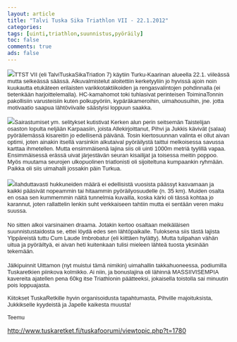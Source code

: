 ```yaml
--- 
layout: article 
title: "Talvi Tuska Sika Triathlon VII - 22.1.2012" 
categories: 
tags: [uinti,triathlon,suunnistus,pyöräily]
toc: false 
comments: true 
ads: false 
--- 
```


<span
style="color: #222222; font-family: arial, sans-serif; font-size: 13px; background-color: rgba(255, 255, 255, 0.917969);">![](/Media/Default/BlogPost/blog/talvi-tuska-sika-triathlon-vii-22.1.2012/P1220692.JPG)TTST
VII (eli TalviTuskaSikaTriatlon 7) käytiin Turku-Kaarinan alueella 22.1.
viileässä mutta selkeässä säässä. Alkuvalmistelut aloitettiin
kerketyyliin jo hyvissä ajoin noin kuukautta etukäteen erilaisten
varikkotaktiikoiden ja rengasvalintojen pohdinnalla (ei tietenkään
harjoittelemalla). HC-kamahomot toki tuhlasivat perinteisen
ToiminaTonnin pakollisiin varusteisiin kuten polkupyöriin,
kypäräkameroihin, uimahousuihin, jne. jotta motivaatio saapua
lähtöviivalle säästyisi loppuun saakka.</span>

<span
style="color: #222222; font-family: arial, sans-serif; font-size: 13px; background-color: rgba(255, 255, 255, 0.917969);"></span><span
style="color: #222222; font-family: arial, sans-serif; font-size: 13px; background-color: rgba(255, 255, 255, 0.917969);">![](/Media/Default/BlogPost/blog/talvi-tuska-sika-triathlon-vii-22.1.2012/P1220688.JPG)Sairastumiset
ym. selitykset kutistivat Kerken alun perin seitsemän Taistelijan
osaston lopulta neljään Karpaasiin, joista Allekirjoittanut, Pihvi ja
Jukkis kävivät (salaa) pyöräilemässä kisareitin jo edellisenä päivänä.
Tosin kiertosuunnan valinta ei ollut aivan optimi, joten ainakin itsellä
varsinkin alkutaival pyöräilystä taittui melkoisessa savussa karttaa
ihmetellen. Mutta ensimmäisenä lajina siis oli uinti 1000m metriä
tyylillä vapaa. Ensimmäisessä erässä uivat järjestävän seuran kisailijat
ja toisessa meitin poppoo. Myös muutama seurojen ulkopuolinen
triatlonisti oli sijoiteltuna kumpaankin ryhmään. Paikka oli siis
uimahalli jossakin päin Turkua.</span>\
\
<span
style="color: #222222; font-family: arial, sans-serif; font-size: 13px; background-color: rgba(255, 255, 255, 0.917969);">![](/Media/Default/BlogPost/blog/talvi-tuska-sika-triathlon-vii-22.1.2012/ttst-fillarointia.png)Ilahduttavasti
hukkuneiden määrä ei edellisistä vuosista päässyt kasvamaan ja kaikki
pääsivät nopeammin tai hitaammin pyöräilyosuudelle (n. 35 km). Muiden
osalta en osaa sen kummemmin näitä tunnelmia kuvailla, koska kärki oli
tässä kohtaa jo karannut, joten rallattelin lenkin suht verkkaiseen
tahtiin mutta ei sentään veren maku suussa.</span>\
\
<span
style="color: #222222; font-family: arial, sans-serif; font-size: 13px; background-color: rgba(255, 255, 255, 0.917969);">No
sitten alkoi varsinainen draama. Jotakin kertoo osaltaan meikäläisen
suunnistustaidosta se, ettei löydä edes sen lähtöpaikalle. Tuloksena
siis tästä lajista Ylppäreistä tuttu Cum Laude Imbrobatur (eli kiittäen
hylätty). Mutta tulipahan vähän uitua ja pyöräiltyä, ei aivan heti
kuitenkaan tulisi mieleen lähteä tuosta yksinään tekemään.</span>\
\
<span
style="color: #222222; font-family: arial, sans-serif; font-size: 13px; background-color: rgba(255, 255, 255, 0.917969);">Jälkipuinnit
Uittamon (nyt muistui tämä nimikin) uimahallin takkahuoneessa,
podiumilla Tuskaretkien piinkova kolmikko. Ai niin, ja bonuslajina oli
lähinnä MASSIIVISEMPIA kavereita ajatellen pena 60kg itse Triathlonin
päätteeksi, jokaisella toistolla sai minuutin pois loppuajasta.</span>

<span
style="color: #222222; font-family: arial, sans-serif; font-size: 13px; background-color: rgba(255, 255, 255, 0.917969);">Kiitokset
TuskaRetkille hyvin organisoidusta tapahtumasta, Pihville majoituksista,
Jukkikselle kyydeistä ja Japelle kaikesta muusta!</span>

<span
style="color: #222222; font-family: arial, sans-serif; font-size: 13px; background-color: rgba(255, 255, 255, 0.917969);">Teemu </span>

<http://www.tuskaretket.fi/tuskafoorumi/viewtopic.php?t=1780>


